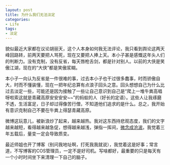 ```yaml
---
layout: post
title: 为什么我们无法淡定
categories:
- Life
tags:
- 淡定
---
```


貌似最近大家都在议论胡丽天，这个人本身如何我无法评论，我只看到舆论这两天峰回路转，前两天要把人骂死，现在又要把人捧上天。本小子甚是感慨这年头人们的判断力。没有克制，没有反省，每天唇枪舌剑，都是针对别人。以前的大侠是笑傲江湖，现在的“大侠”都是笑傲浆糊。

本小子一向认为反省是一件很难的事，过去本小子也干过很多蠢事，时而骄傲自大，时而不懂装懂，现在一把年纪总算有点浪子回头之意。回头想想自己为什么比过去淡定一些，可能还是因为接触了一些让自己意识到自己是“爬上一堆牛粪高唱呀啦索这就是青藏高原安安安安~~”的蚂蚁的人（好长的定语）。这些人让我琢磨不透，生活富足，日子却过得像苦行僧，不知道他们追求的是什么。总之，我开始有意识克制自己不要在牛粪上得瑟青藏高原。

微博这玩意儿，被新浪炒了起来，越来越热。我对这东西持悲观态度，我们的文字越来越短，看得越来越急促，想得越来越浅，弹指一挥间，[微念成沧波](http://yihui.name/cn/2011/07/subtle-mind-to-great-waves/)。我觉着三年五载后，量变一定会导致质变。

最近师姐也开了博客（别问我地址啊，打死我我就说），我觉着这是好事；常言道，不写博客的COS管理员，一定不是好司机。写啥都好，最重要的只是每天有一个小时时间坐下来清理一下自己的脑子。

